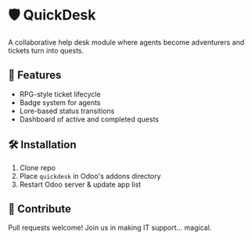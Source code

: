 # 🛡️ QuickDesk

A collaborative help desk module where agents become adventurers and tickets turn into quests.

## 🔧 Features
- RPG-style ticket lifecycle
- Badge system for agents
- Lore-based status transitions
- Dashboard of active and completed quests

## 🛠️ Installation
1. Clone repo
2. Place `quickdesk` in Odoo's addons directory
3. Restart Odoo server & update app list

## 💬 Contribute
Pull requests welcome! Join us in making IT support… magical.
